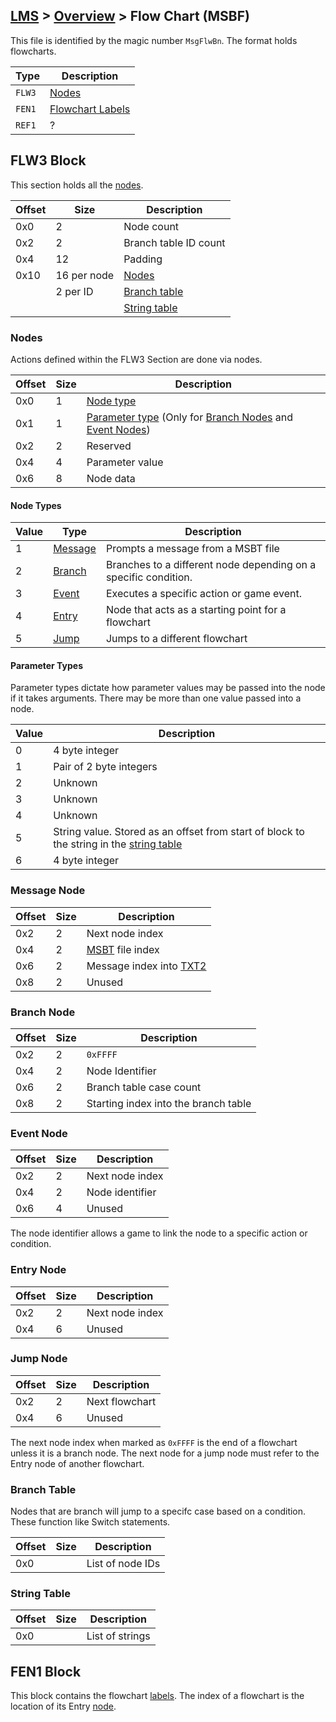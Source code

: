 ## [LMS](../../formats.md#lms) > [Overview](overview.md) > Flow Chart (MSBF)

This file is identified by the magic number `MsgFlwBn`. The format holds flowcharts.

| Type | Description |
| --- | --- |
| `FLW3` | [Nodes](#flw3-block) |
| `FEN1` | [Flowchart Labels](#fen1-block) |
| `REF1` | ? |

## FLW3 Block
This section holds all the [nodes](#nodes).

| Offset | Size | Description |
| --- | --- | --- |
| 0x0 | 2  | Node count |
| 0x2 | 2  | Branch table ID count |
| 0x4 | 12 | Padding |
| 0x10 | 16 per node | [Nodes](#nodes)
| | 2 per ID | [Branch table](#branch-table) |
| | | [String table](#string-table)

### Nodes
Actions defined within the FLW3 Section are done via nodes. 

| Offset | Size | Description |
| --- | --- | --- |
| 0x0 | 1 | [Node type](#node-types) |
| 0x1 | 1|  [Parameter type](#parameter-types) (Only for [Branch Nodes](#branch-node) and [Event Nodes](#event-node))|
| 0x2 | 2 | Reserved |
| 0x4 | 4 | Parameter value |
| 0x6 | 8 | Node data |

#### Node Types
| Value | Type | Description |
| --- | --- | --- |
| 1 | [Message](#message-node) | Prompts a message from a MSBT file |
| 2 | [Branch](#branch-node) | Branches to a different node depending on a specific condition. |
| 3 | [Event](#event-node) | Executes a specific action or game event. | 
| 4 | [Entry](#entry-node) | Node that acts as a starting point for a flowchart |
| 5 | [Jump](#jump-node) | Jumps  to a different flowchart |

#### Parameter Types
Parameter types dictate how parameter values may be passed into the node if it takes arguments. There may be more than one value passed into a node.

| Value | Description |
| --- | --- |
| 0 | 4 byte integer |
| 1 | Pair of 2 byte integers |
| 2 | Unknown | 
| 3 | Unknown |
| 4 | Unknown |
| 5 | String value. Stored as an offset from start of block to the string in the [string table](#string-table) |
| 6 | 4 byte integer |

### Message Node
| Offset | Size | Description |
| --- | --- | --- |
| 0x2 | 2 | Next node index |
| 0x4 | 2 | [MSBT](msbt.md) file index |
| 0x6 | 2 | Message index into [TXT2](msbt.md#txt2-block) |
| 0x8 | 2 | Unused |

### Branch Node 
| Offset | Size | Description |
| --- | --- | --- |
| 0x2 | 2 | `0xFFFF`|
| 0x4 | 2 | Node Identifier |
| 0x6 | 2 | Branch table case count |
| 0x8 | 2 | Starting index into the branch table |

### Event Node
| Offset | Size | Description |
| --- | --- | --- |
| 0x2 | 2 | Next node index |
| 0x4 | 2 | Node identifier |
| 0x6 | 4 | Unused |

The node identifier allows a game to link the node to a specific action or condition. 

### Entry Node
| Offset | Size | Description |
| --- | --- | --- |
| 0x2 | 2 | Next node index |
| 0x4 | 6 | Unused |

### Jump Node
| Offset | Size | Description |
| --- | --- | --- |
| 0x2 | 2 | Next flowchart |
| 0x4 | 6 | Unused |

The next node index when marked as `0xFFFF` is the end of a flowchart unless it is a branch node. The next node for a jump node must refer to the Entry node of another flowchart.

### Branch Table
Nodes that are branch will jump to a specifc case based on a condition. These function like Switch statements.

| Offset | Size | Description |
| --- | --- | --- |
| 0x0 || List of node IDs |

### String Table 
| Offset | Size | Description |
| --- | --- | --- |
| 0x0 || List of strings | 

## FEN1 Block
This block contains the flowchart [labels](overview.md#hash-tables). The index of a flowchart is the location of its Entry [node](#nodes).
